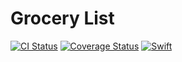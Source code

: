 # Grocery List
[![CI Status](https://img.shields.io/travis/marinofelipe/grocery-list.svg?style=flat)](https://travis-ci.org/marinofelipe/grocery-list)
[![Coverage Status](https://coveralls.io/repos/github/marinofelipe/GroceryList/badge.svg?branch=master)](https://coveralls.io/github/marinofelipe/GroceryList?branch=master)
<a href="https://swift.org"><img src="https://img.shields.io/badge/Swift-4.1-orange.svg?style=flat" alt="Swift" /></a>
